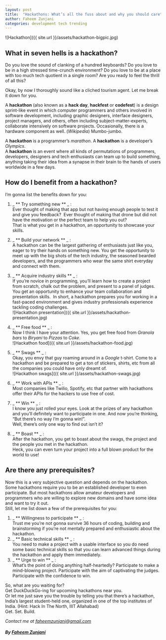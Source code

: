 ```yaml
---
layout: post
title:  "Hackathons: What’s all the fuss about and why you should care"
author: Faheem Zunjani
categories: development tech trending
---
```


![Hackathon]({{ site.url }}/assets/hackathon-bigpic.jpg)

## What in seven hells is a hackathon?
Do you love the sound of clanking of a hundred keyboards? Do you love to be in a high stressed time-crunch environment? Do you love to be at a place with too much tech quotient in a single room? Are you ready to feel the thrill of all this?  

Okay, by now I thoroughly sound like a cliched tourism agent. Let me break it down for you.  

A **hackathon** (also known as a **hack day**, **hackfest** or **codefest**) is a design sprint-like event in which computer programmers and others involved in software development, including graphic designers, interface designers, project managers, and others, often including subject-matter-experts, collaborate intensively on software projects. Occasionally, there is a hardware component as well. (_Wikipedia_)
Mumbo-jumbo.  

A **hackathon** is a programmer’s _marathon_. A **hackathon** is a developer’s _Olympics_.   
A **hackathon** is an event where all kinds of permutations of programmers, developers, designers and tech enthusiasts can team up to build something, anything taking their idea from a synapse in their brain to the hands of users worldwide in a few days.  

## How do I benefit from a hackathon?
I’m gonna list the benefits down for you:  
1. _ ** Try something new ** _ :  
Ever thought of making that app but not having enough people to test it and give you feedback?  Ever thought of making that drone but did not have the motivation or the perfect team to help you out?  
That is what you get in a hackathon, an opportunity to showcase your skills.
1. _ ** Build your network ** _ :  
A hackathon can be the largest gathering of enthusiasts just like you, eager to try their hands on something new. You get the opportunity to meet up with the big shots of the tech industry, the seasoned bearded developers, and the programmers who wear the same shirt everyday and connect with them.
1. _ ** Acquire industry skills ** _ :  
If you’re novice in programming, you’ll learn how to create a project from scratch, chalk out the problem, and present to a panel of judges. You get an opportunity to enhance your team collaboration and presentation skills.  In short, a hackathon prepares you for working in a fast-paced environment and gives industry professionals experience tackling coding challenges.  
![Hackathon presentation]({{ site.url }}/assets/hackathon-presentation.jpg)  

1. _ ** Free food ** _ :  
Now I think I have your attention. Yes, you get free food from _Granola bars_ to _Biryani_ to _Pizzas_ to _Coke_.  
![Hackathon food]({{ site.url }}/assets/hackathon-food.jpg)  

1. _ ** Swags ** _ :  
Okay, you envy that guy roaming around in a _Google_ t-shirt. Come to a hackathon and be prepared to get a ton of stickers, shirts, etc from all the companies you could have only dreamt of.  
![Hackathon swags]({{ site.url }}/assets/hackathon-swags.jpg)  

1. _ ** Work with APIs ** _ :  
Most companies like Twilio, Spotify, etc that partner with hackathons offer their APIs for the hackers to use free of cost.
1. _ ** Win ** _ :  
I know you just rolled your eyes. Look at the prizes of any hackathon and you’ll definitely want to participate in one. And now you’re thinking, “But there’s no way I’m gonna win!”.   
Well, there’s only one way to find out isn’t it?
1. _ ** Boast ** _ :  
After the hackathon, you get to boast about the swags, the project and the people you met in the hackathon.   
Heck, you can even turn your project into a full blown product for the world to use!

## Are there any prerequisites?
Now this is a very subjective question and depends on the hackathon. Some hackathons require you to be an established developer to even participate. But most hackathons allow amateur developers and programmers who are willing to explore new domains and have some idea and want to try it out.  
Still, let me list down a few of the prerequisites for you:  
1. _ ** Willingness to participate ** _ :  
Trust me you’re not gonna survive 36 hours of coding, building and brainstorming if you’re not mentally prepared and enthusiastic about the hackathon.
1. _ ** Basic technical skills ** _ :  
You need to make a project with a usable interface so you do need some basic technical skills so that you can learn advanced things during the hackathon and apply them immediately.
1. _ ** Urge to win ** _ :  
What’s the point of doing anything half-heartedly? Participate to make a mind-blowing project. Participate with the aim of captivating the judges. Participate with the confidence to win.   

So, what are you waiting for?   
Get DuckDuckGo-ing for upcoming hackathons near you.   
Or let me just save you the trouble by telling you that there’s a hackathon, India’s largest student-held one, organized in one of the top institutes of India. (Hint: Hack In The North, IIIT Allahabad)   
Get. Set. Build.

_Contact me at [faheemzunjani@gmail.com](mailto:faheemzunjani@gmail.com)_
##### By [Faheem Zunjani](https://facebook.com/faheemzunjani)
